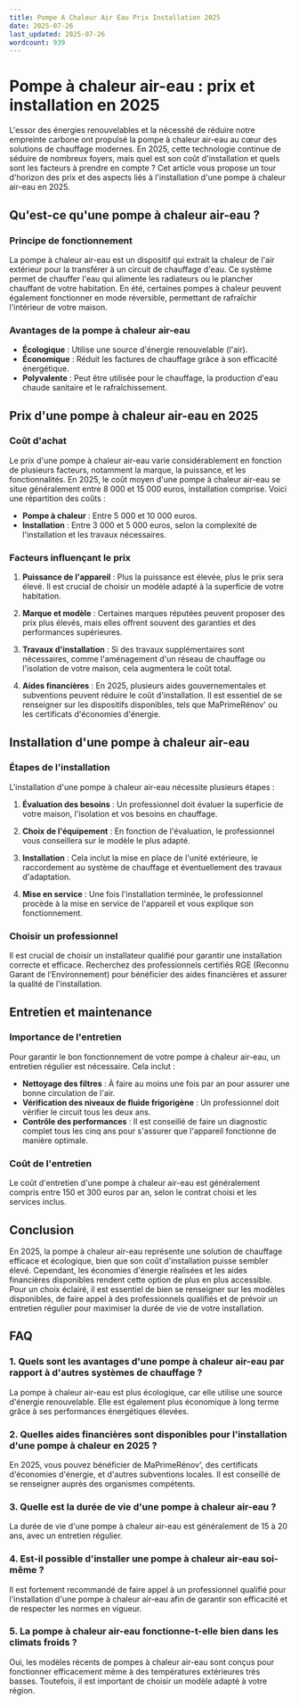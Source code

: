 ```yaml
---
title: Pompe A Chaleur Air Eau Prix Installation 2025
date: 2025-07-26
last_updated: 2025-07-26
wordcount: 939
---
```


# Pompe à chaleur air-eau : prix et installation en 2025

L'essor des énergies renouvelables et la nécessité de réduire notre empreinte carbone ont propulsé la pompe à chaleur air-eau au cœur des solutions de chauffage modernes. En 2025, cette technologie continue de séduire de nombreux foyers, mais quel est son coût d'installation et quels sont les facteurs à prendre en compte ? Cet article vous propose un tour d'horizon des prix et des aspects liés à l'installation d'une pompe à chaleur air-eau en 2025.

## Qu'est-ce qu'une pompe à chaleur air-eau ?

### Principe de fonctionnement

La pompe à chaleur air-eau est un dispositif qui extrait la chaleur de l'air extérieur pour la transférer à un circuit de chauffage d'eau. Ce système permet de chauffer l'eau qui alimente les radiateurs ou le plancher chauffant de votre habitation. En été, certaines pompes à chaleur peuvent également fonctionner en mode réversible, permettant de rafraîchir l'intérieur de votre maison.

### Avantages de la pompe à chaleur air-eau

- **Écologique** : Utilise une source d'énergie renouvelable (l'air).
- **Économique** : Réduit les factures de chauffage grâce à son efficacité énergétique.
- **Polyvalente** : Peut être utilisée pour le chauffage, la production d'eau chaude sanitaire et le rafraîchissement.

## Prix d'une pompe à chaleur air-eau en 2025

### Coût d'achat

Le prix d'une pompe à chaleur air-eau varie considérablement en fonction de plusieurs facteurs, notamment la marque, la puissance, et les fonctionnalités. En 2025, le coût moyen d'une pompe à chaleur air-eau se situe généralement entre 8 000 et 15 000 euros, installation comprise. Voici une répartition des coûts :

- **Pompe à chaleur** : Entre 5 000 et 10 000 euros.
- **Installation** : Entre 3 000 et 5 000 euros, selon la complexité de l'installation et les travaux nécessaires.

### Facteurs influençant le prix

1. **Puissance de l'appareil** : Plus la puissance est élevée, plus le prix sera élevé. Il est crucial de choisir un modèle adapté à la superficie de votre habitation.
   
2. **Marque et modèle** : Certaines marques réputées peuvent proposer des prix plus élevés, mais elles offrent souvent des garanties et des performances supérieures.

3. **Travaux d'installation** : Si des travaux supplémentaires sont nécessaires, comme l'aménagement d'un réseau de chauffage ou l'isolation de votre maison, cela augmentera le coût total.

4. **Aides financières** : En 2025, plusieurs aides gouvernementales et subventions peuvent réduire le coût d'installation. Il est essentiel de se renseigner sur les dispositifs disponibles, tels que MaPrimeRénov' ou les certificats d'économies d'énergie.

## Installation d'une pompe à chaleur air-eau

### Étapes de l'installation

L'installation d'une pompe à chaleur air-eau nécessite plusieurs étapes :

1. **Évaluation des besoins** : Un professionnel doit évaluer la superficie de votre maison, l'isolation et vos besoins en chauffage.
   
2. **Choix de l'équipement** : En fonction de l'évaluation, le professionnel vous conseillera sur le modèle le plus adapté.

3. **Installation** : Cela inclut la mise en place de l'unité extérieure, le raccordement au système de chauffage et éventuellement des travaux d'adaptation.

4. **Mise en service** : Une fois l'installation terminée, le professionnel procède à la mise en service de l'appareil et vous explique son fonctionnement.

### Choisir un professionnel

Il est crucial de choisir un installateur qualifié pour garantir une installation correcte et efficace. Recherchez des professionnels certifiés RGE (Reconnu Garant de l’Environnement) pour bénéficier des aides financières et assurer la qualité de l'installation.

## Entretien et maintenance

### Importance de l'entretien

Pour garantir le bon fonctionnement de votre pompe à chaleur air-eau, un entretien régulier est nécessaire. Cela inclut :

- **Nettoyage des filtres** : À faire au moins une fois par an pour assurer une bonne circulation de l'air.
- **Vérification des niveaux de fluide frigorigène** : Un professionnel doit vérifier le circuit tous les deux ans.
- **Contrôle des performances** : Il est conseillé de faire un diagnostic complet tous les cinq ans pour s'assurer que l'appareil fonctionne de manière optimale.

### Coût de l'entretien

Le coût d'entretien d'une pompe à chaleur air-eau est généralement compris entre 150 et 300 euros par an, selon le contrat choisi et les services inclus.

## Conclusion

En 2025, la pompe à chaleur air-eau représente une solution de chauffage efficace et écologique, bien que son coût d'installation puisse sembler élevé. Cependant, les économies d'énergie réalisées et les aides financières disponibles rendent cette option de plus en plus accessible. Pour un choix éclairé, il est essentiel de bien se renseigner sur les modèles disponibles, de faire appel à des professionnels qualifiés et de prévoir un entretien régulier pour maximiser la durée de vie de votre installation.

## FAQ

### 1. Quels sont les avantages d'une pompe à chaleur air-eau par rapport à d'autres systèmes de chauffage ?

La pompe à chaleur air-eau est plus écologique, car elle utilise une source d'énergie renouvelable. Elle est également plus économique à long terme grâce à ses performances énergétiques élevées.

### 2. Quelles aides financières sont disponibles pour l'installation d'une pompe à chaleur en 2025 ?

En 2025, vous pouvez bénéficier de MaPrimeRénov', des certificats d'économies d'énergie, et d'autres subventions locales. Il est conseillé de se renseigner auprès des organismes compétents.

### 3. Quelle est la durée de vie d'une pompe à chaleur air-eau ?

La durée de vie d'une pompe à chaleur air-eau est généralement de 15 à 20 ans, avec un entretien régulier.

### 4. Est-il possible d'installer une pompe à chaleur air-eau soi-même ?

Il est fortement recommandé de faire appel à un professionnel qualifié pour l'installation d'une pompe à chaleur air-eau afin de garantir son efficacité et de respecter les normes en vigueur.

### 5. La pompe à chaleur air-eau fonctionne-t-elle bien dans les climats froids ?

Oui, les modèles récents de pompes à chaleur air-eau sont conçus pour fonctionner efficacement même à des températures extérieures très basses. Toutefois, il est important de choisir un modèle adapté à votre région.